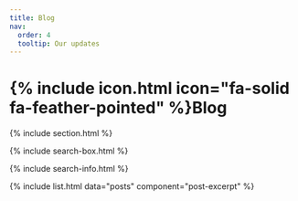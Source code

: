 ```yaml
---
title: Blog
nav:
  order: 4
  tooltip: Our updates
---
```


# {% include icon.html icon="fa-solid fa-feather-pointed" %}Blog

{% include section.html %}

{% include search-box.html %}

{% include search-info.html %}

{% include list.html data="posts" component="post-excerpt" %}
